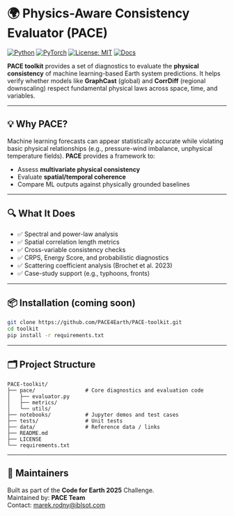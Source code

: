 # 🌍 Physics-Aware Consistency Evaluator (PACE)

[![Python](https://img.shields.io/badge/Python-3.9+-blue.svg)](https://www.python.org/) 
[![PyTorch](https://img.shields.io/badge/PyTorch-ML-orange.svg)](https://pytorch.org/) 
[![License: MIT](https://img.shields.io/badge/License-MIT-green.svg)](LICENSE) 
[![Docs](https://img.shields.io/badge/docs-in%20progress-lightgrey)](https://pace4earth.github.io/toolkit/)

**PACE toolkit** provides a set of diagnostics to evaluate the **physical consistency** of machine learning-based Earth system predictions. It helps verify whether models like **GraphCast** (global) and **CorrDiff** (regional downscaling) respect fundamental physical laws across space, time, and variables.

---

## 💡 Why PACE?

Machine learning forecasts can appear statistically accurate while violating basic physical relationships (e.g., pressure-wind imbalance, unphysical temperature fields). **PACE** provides a framework to:

- Assess **multivariate physical consistency**
- Evaluate **spatial/temporal coherence**
- Compare ML outputs against physically grounded baselines

---

## 🔍 What It Does

- ✅ Spectral and power-law analysis  
- ✅ Spatial correlation length metrics  
- ✅ Cross-variable consistency checks  
- ✅ CRPS, Energy Score, and probabilistic diagnostics  
- ✅ Scattering coefficient analysis (Brochet et al. 2023)  
- ✅ Case-study support (e.g., typhoons, fronts)

---

## 📦 Installation (coming soon)

```bash
git clone https://github.com/PACE4Earth/PACE-toolkit.git
cd toolkit
pip install -r requirements.txt
```

---

## 🗂️ Project Structure

```
PACE-toolkit/
├── pace/                # Core diagnostics and evaluation code
│   ├── evaluator.py
│   ├── metrics/
│   └── utils/
├── notebooks/           # Jupyter demos and test cases
├── tests/               # Unit tests
├── data/                # Reference data / links
├── README.md
├── LICENSE
└── requirements.txt
```

---

## 🧠 Maintainers

Built as part of the **Code for Earth 2025** Challenge.  
Maintained by: **PACE Team**  
Contact: marek.rodny@iblsot.com
